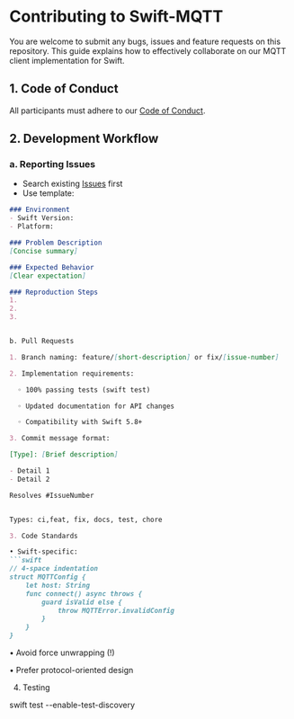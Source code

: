 # Contributing to Swift-MQTT

You are welcome to submit any bugs, issues and feature requests on this repository. This guide explains how to effectively collaborate on our MQTT client implementation for Swift.

## 1. Code of Conduct

All participants must adhere to our [Code of Conduct](.github/CODE_OF_CONDUCT.md).

## 2. Development Workflow

### a. Reporting Issues

- Search existing [Issues](https://gitbub.com/emqx/swift-mqtt/issues) first
- Use template:

```markdown
### Environment
- Swift Version: 
- Platform: 

### Problem Description
[Concise summary]

### Expected Behavior
[Clear expectation]

### Reproduction Steps
1. 
2. 
3. 


b. Pull Requests

1. Branch naming: feature/[short-description] or fix/[issue-number]

2. Implementation requirements:

  ◦ 100% passing tests (swift test)

  ◦ Updated documentation for API changes

  ◦ Compatibility with Swift 5.8+

3. Commit message format:

[Type]: [Brief description]

- Detail 1
- Detail 2

Resolves #IssueNumber


Types: ci,feat, fix, docs, test, chore

3. Code Standards

• Swift-specific:
```swift
// 4-space indentation
struct MQTTConfig {
    let host: String
    func connect() async throws {
        guard isValid else { 
            throw MQTTError.invalidConfig 
        }
    }
}
```

• Avoid force unwrapping (!)

• Prefer protocol-oriented design

4. Testing

swift test --enable-test-discovery


